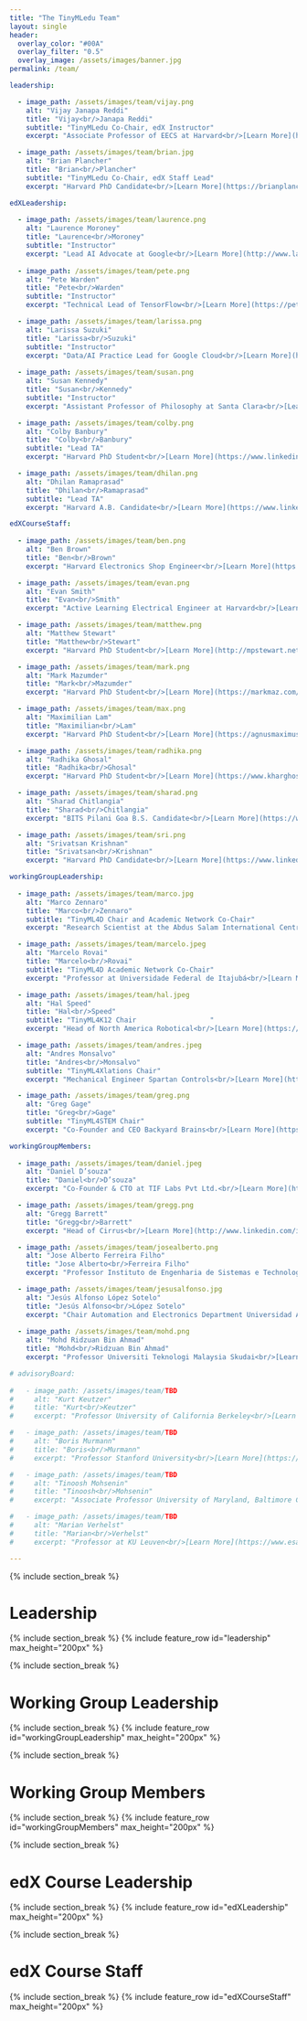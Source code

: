 ```yaml
---
title: "The TinyMLedu Team"
layout: single
header:
  overlay_color: "#00A"
  overlay_filter: "0.5"
  overlay_image: /assets/images/banner.jpg
permalink: /team/

leadership:

  - image_path: /assets/images/team/vijay.png
    alt: "Vijay Janapa Reddi"
    title: "Vijay<br/>Janapa Reddi"
    subtitle: "TinyMLedu Co-Chair, edX Instructor"
    excerpt: "Associate Professor of EECS at Harvard<br/>[Learn More](https://scholar.harvard.edu/vijay-janapa-reddi)"

  - image_path: /assets/images/team/brian.jpg
    alt: "Brian Plancher"
    title: "Brian<br/>Plancher"
    subtitle: "TinyMLedu Co-Chair, edX Staff Lead"
    excerpt: "Harvard PhD Candidate<br/>[Learn More](https://brianplancher.com/)"

edXLeadership:
    
  - image_path: /assets/images/team/laurence.png
    alt: "Laurence Moroney"
    title: "Laurence<br/>Moroney"
    subtitle: "Instructor"
    excerpt: "Lead AI Advocate at Google<br/>[Learn More](http://www.laurencemoroney.com/)"
  
  - image_path: /assets/images/team/pete.png
    alt: "Pete Warden"
    title: "Pete<br/>Warden"
    subtitle: "Instructor"
    excerpt: "Technical Lead of TensorFlow<br/>[Learn More](https://petewarden.com/)"

  - image_path: /assets/images/team/larissa.png
    alt: "Larissa Suzuki"
    title: "Larissa<br/>Suzuki"
    subtitle: "Instructor"
    excerpt: "Data/AI Practice Lead for Google Cloud<br/>[Learn More](https://larissasuzuki.com/)"
    
  - image_path: /assets/images/team/susan.png
    alt: "Susan Kennedy"
    title: "Susan<br/>Kennedy"
    subtitle: "Instructor"
    excerpt: "Assistant Professor of Philosophy at Santa Clara<br/>[Learn More](https://www.susan-kennedy.com/)"

  - image_path: /assets/images/team/colby.png
    alt: "Colby Banbury"
    title: "Colby<br/>Banbury"
    subtitle: "Lead TA"
    excerpt: "Harvard PhD Student<br/>[Learn More](https://www.linkedin.com/in/colby-banbury-267956135)"

  - image_path: /assets/images/team/dhilan.png
    alt: "Dhilan Ramaprasad"
    title: "Dhilan<br/>Ramaprasad"
    subtitle: "Lead TA"
    excerpt: "Harvard A.B. Candidate<br/>[Learn More](https://www.linkedin.com/in/dhilanr/)"

edXCourseStaff:
 
  - image_path: /assets/images/team/ben.png
    alt: "Ben Brown"
    title: "Ben<br/>Brown"
    excerpt: "Harvard Electronics Shop Engineer<br/>[Learn More](https://www.linkedin.com/in/benyeager/)" 

  - image_path: /assets/images/team/evan.png
    alt: "Evan Smith"
    title: "Evan<br/>Smith"
    excerpt: "Active Learning Electrical Engineer at Harvard<br/>[Learn More](https://www.linkedin.com/in/jamesevansmith/)"    

  - image_path: /assets/images/team/matthew.png
    alt: "Matthew Stewart"
    title: "Matthew<br/>Stewart"
    excerpt: "Harvard PhD Student<br/>[Learn More](http://mpstewart.net/)"

  - image_path: /assets/images/team/mark.png
    alt: "Mark Mazumder"
    title: "Mark<br/>Mazumder"
    excerpt: "Harvard PhD Student<br/>[Learn More](https://markmaz.com/)" 

  - image_path: /assets/images/team/max.png
    alt: "Maximilian Lam"
    title: "Maximilian<br/>Lam"
    excerpt: "Harvard PhD Student<br/>[Learn More](https://agnusmaximus.github.io/)" 

  - image_path: /assets/images/team/radhika.png
    alt: "Radhika Ghosal"
    title: "Radhika<br/>Ghosal"
    excerpt: "Harvard PhD Student<br/>[Learn More](https://www.kharghoshal.xyz/)" 

  - image_path: /assets/images/team/sharad.png
    alt: "Sharad Chitlangia"
    title: "Sharad<br/>Chitlangia"
    excerpt: "BITS Pilani Goa B.S. Candidate<br/>[Learn More](https://www.sharadchitlang.ai/)" 

  - image_path: /assets/images/team/sri.png
    alt: "Srivatsan Krishnan"
    title: "Srivatsan<br/>Krishnan"
    excerpt: "Harvard PhD Candidate<br/>[Learn More](https://www.linkedin.com/in/srivatsan-krishnan-2a683849)"

workingGroupLeadership:
  
  - image_path: /assets/images/team/marco.jpg
    alt: "Marco Zennaro"
    title: "Marco<br/>Zennaro"
    subtitle: "TinyML4D Chair and Academic Network Co-Chair"
    excerpt: "Research Scientist at the Abdus Salam International Centre for Theoretical Physics<br/>[Learn More](http://users.ictp.it/~mzennaro/)"

  - image_path: /assets/images/team/marcelo.jpeg
    alt: "Marcelo Rovai"
    title: "Marcelo<br/>Rovai"
    subtitle: "TinyML4D Academic Network Co-Chair"
    excerpt: "Professor at Universidade Federal de Itajubá<br/>[Learn More](https://www.linkedin.com/in/marcelo-jose-rovai-brazil-chile)"

  - image_path: /assets/images/team/hal.jpeg
    alt: "Hal Speed"
    title: "Hal<br/>Speed"
    subtitle: "TinyML4K12 Chair                  "
    excerpt: "Head of North America Robotical<br/>[Learn More](https://www.linkedin.com/in/halspeed/)"

  - image_path: /assets/images/team/andres.jpeg
    alt: "Andres Monsalvo"
    title: "Andres<br/>Monsalvo"
    subtitle: "TinyML4Xlations Chair"
    excerpt: "Mechanical Engineer Spartan Controls<br/>[Learn More](https://www.linkedin.com/in/andresmonsalvo/)"

  - image_path: /assets/images/team/greg.png
    alt: "Greg Gage"
    title: "Greg<br/>Gage"
    subtitle: "TinyML4STEM Chair"
    excerpt: "Co-Founder and CEO Backyard Brains<br/>[Learn More](https://www.linkedin.com/in/gagegreg)"

workingGroupMembers:
  
  - image_path: /assets/images/team/daniel.jpeg
    alt: "Daniel D’souza"
    title: "Daniel<br/>D’souza"
    excerpt: "Co-Founder & CTO at TIF Labs Pvt Ltd.<br/>[Learn More](https://www.linkedin.com/in/danieldsouza93/)"

  - image_path: /assets/images/team/gregg.png
    alt: "Gregg Barrett"
    title: "Gregg<br/>Barrett"
    excerpt: "Head of Cirrus<br/>[Learn More](http://www.linkedin.com/in/greggbarrett)"

  - image_path: /assets/images/team/josealberto.png
    alt: "Jose Alberto Ferreira Filho"
    title: "Jose Alberto<br/>Ferreira Filho"
    excerpt: "Professor Instituto de Engenharia de Sistemas e Technologia da Inforacao<br/>[Learn More](https://sigaa.unifei.edu.br/sigaa/public/docente/portal.jsf?siape=394714)"

  - image_path: /assets/images/team/jesusalfonso.jpg
    alt: "Jesús Alfonso López Sotelo"
    title: "Jesús Alfonso<br/>López Sotelo"
    excerpt: "Chair Automation and Electronics Department Universidad Autónoma de Occidente<br/>[Learn More](https://www.uao.edu.co/perfil/jesus-alfonso-lopez-sotelo/)"
 
  - image_path: /assets/images/team/mohd.png
    alt: "Mohd Ridzuan Bin Ahmad"
    title: "Mohd<br/>Ridzuan Bin Ahmad"
    excerpt: "Professor Universiti Teknologi Malaysia Skudai<br/>[Learn More](https://www.utm.my/directory/staff/mdridzuan)"

# advisoryBoard:
  
#   - image_path: /assets/images/team/TBD
#     alt: "Kurt Keutzer"
#     title: "Kurt<br/>Keutzer"
#     excerpt: "Professor University of California Berkeley<br/>[Learn More](http://people.eecs.berkeley.edu/~keutzer/)"

#   - image_path: /assets/images/team/TBD
#     alt: "Boris Murmann"
#     title: "Boris<br/>Murmann"
#     excerpt: "Professor Stanford University<br/>[Learn More](https://profiles.stanford.edu/boris-murmann)"

#   - image_path: /assets/images/team/TBD
#     alt: "Tinoosh Mohsenin"
#     title: "Tinoosh<br/>Mohsenin"
#     excerpt: "Associate Professor University of Maryland, Baltimore County<br/>[Learn More](https://www.csee.umbc.edu/~tinoosh/)"

#   - image_path: /assets/images/team/TBD
#     alt: "Marian Verhelst"
#     title: "Marian<br/>Verhelst"
#     excerpt: "Professor at KU Leuven<br/>[Learn More](https://www.esat.kuleuven.be/micas/index.php/marian-verhelst)"

---
```


{% include section_break %}
# Leadership
{% include section_break %}
{% include feature_row id="leadership" max_height="200px" %}

{% include section_break %}
# Working Group Leadership
{% include section_break %}
{% include feature_row id="workingGroupLeadership" max_height="200px" %}

{% include section_break %}
# Working Group Members
{% include section_break %}
{% include feature_row id="workingGroupMembers" max_height="200px" %}

{% include section_break %}
# edX Course Leadership
{% include section_break %}
{% include feature_row id="edXLeadership" max_height="200px" %}

{% include section_break %}
# edX Course Staff
{% include section_break %}
{% include feature_row id="edXCourseStaff" max_height="200px" %}

<!-- {% include section_break %}
# Advisory Board
{% include section_break %}
{% include feature_row id="advisoryBoard" max_height="200px" %} -->